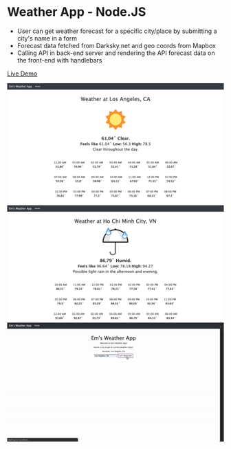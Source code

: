 # Weather App - Node.JS
* User can get weather forecast for a specific city/place by submitting a city's name in a form
* Forecast data fetched from Darksky.net and geo coords from Mapbox
* Calling API in back-end server and rendering the API forecast data on the front-end with handlebars

[Live Demo](https://em-weatherapp-nodejs.herokuapp.com/)

![weatherapppng](/weatherappnode.png)
![weatherapppng2](/weatherappnode2.png)
![weatherappgif](/weatherappexpress.gif)

